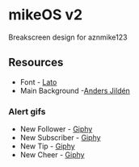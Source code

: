 # mikeOS v2
Breakscreen design for aznmike123

## Resources
- Font - [Lato](https://fonts.google.com/specimen/Lato "Google Fonts")
- Main Background -[Anders Jildén](https://unsplash.com/photos/uwbajDCODj4)

### Alert gifs
- New Follower - [Giphy](https://giphy.com/gifs/CIwiznYyHMLZe)
- New Subscriber - [Giphy](https://giphy.com/gifs/wreck-it-ralph-690zQEsZLTmFy)
- New Tip - [Giphy](https://giphy.com/gifs/mlb-got-souza-53KHzYCisdvwI)
- New Cheer - [Giphy](https://giphy.com/gifs/maury-the-maury-show-l3V0wkQ2KKcAeW8Cs)
